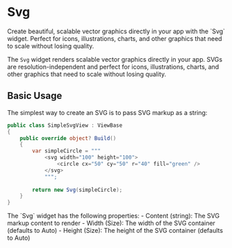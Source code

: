 # Svg

<Ingress>
Create beautiful, scalable vector graphics directly in your app with the `Svg` widget. Perfect for icons, illustrations, charts, and other graphics that need to scale without losing quality.
</Ingress>

The `Svg` widget renders scalable vector graphics directly in your app. SVGs are resolution-independent and perfect for icons, illustrations, charts, and other graphics that need to scale without losing quality.

## Basic Usage

The simplest way to create an SVG is to pass SVG markup as a string:

```csharp demo-below
public class SimpleSvgView : ViewBase
{
    public override object? Build()
    {
        var simpleCircle = """
            <svg width="100" height="100">
                <circle cx="50" cy="50" r="40" fill="green" />
            </svg>
            """;
            
        return new Svg(simpleCircle);
    }
}
```

<Callout Type="Tip">
The `Svg` widget has the following properties:
- Content (string): The SVG markup content to render
- Width (Size): The width of the SVG container (defaults to Auto)
- Height (Size): The height of the SVG container (defaults to Auto)
</Callout>

<WidgetDocs Type="Ivy.Svg" ExtensionTypes="Ivy.SvgExtensions" SourceUrl="https://github.com/Ivy-Interactive/Ivy-Framework/blob/main/Ivy/Widgets/Primitives/Svg.cs"/>
